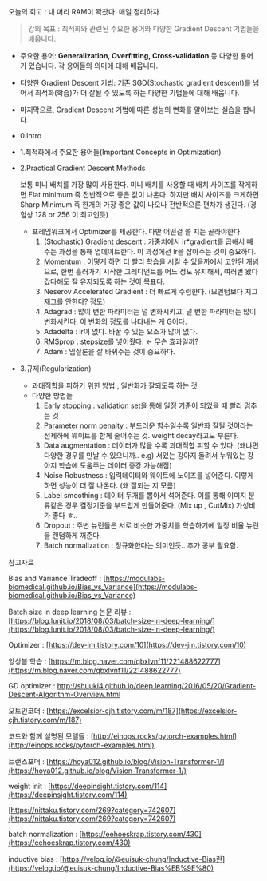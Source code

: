 오늘의 회고 : 내 머리 RAM이 꽉찼다. 매일 정리하자.

> 강의 목표 : 최적화와 관련된 주요한 용어와 다양한 Gradient Descent 기법들을 배웁니다.

- 주요한 용어: **Generalization, Overfitting,  Cross-validation** 등 다양한 용어가 있습니다. 각 용어들의 의미에 대해 배웁니다.
- 다양한 Gradient Descent 기법: 기존 SGD(Stochastic gradient descent)를 넘어서 최적화(학습)가 더 잘될 수 있도록 하는 다양한 기법들에 대해 배웁니다.
- 마지막으로,  Gradient Descent 기법에 따른 성능의 변화를 알아보는 실습을 합니다.

- 0.Intro
- 1.최적화에서 주요한 용어들(Important Concepts in Optimization)
- 2.Practical Gradient Descent Methods

    보통 미니 배치를 가장 많이 사용한다. 미니 배치를 사용할 때 배치 사이즈를 작게하면 Flat minimum 즉 전반적으로 좋은 값이 나온다. 하지만 배치 사이즈를 크게하면 Sharp Minimum 즉 한개의 가장 좋은 값이 나오나 전반적으론 편차가 생긴다. (경험상 128 or 256 이 최고인듯)

    - 프레임워크에서 Optimizer를 제공한다. 다만 어떤걸 쓸 지는 골라야한다.
        1. (Stochastic) Gradient descent : 가중치에서 lr*gradient를 곱해서 빼주는 과정을 통해 업데이트한다. 이 과정에선 lr을 잡아주는 것이 중요하다.
        2. Momentum : 어떻게 하면 더 빨리 학습을 시킬 수 있을까에서 고안된 개념으로, 한번 흘러가기 시작한 그레디언트를 어느 정도 유지해서, 여러번 왔다갔다해도 잘 유지되도록 하는 것이 목표다.
        3. Neserov Accelerated Gradient : 더 빠르게 수렴한다. (모멘텀보다 지그재그를 안한다? 정도)
        4. Adagrad : 많이 변한 파라미터는 덜 변화시키고, 덜 변한 파라미터는 많이 변화시킨다. 이 변화의 정도를 나타내는 게 G이다.
        5. Adadelta : lr이 없다. 바꿀 수 있는 요소가 많이 없다.
        6. RMSprop : stepsize를 넣어줬다. ← 무슨 효과일까?
        7. Adam : 입실론을 잘 바꿔주는 것이 중요하다.
- 3.규제(Regularization)
    - 과대적합을 피하기 위한 방법 , 일반화가 잘되도록 하는 것
    - 다양한 방법들
        1. Early stopping : validation set을 통해 일정 기준이 되었을 때 빨리 멈추는 것
        2. Parameter norm penalty : 부드러운 함수일수록 일반화 잘될 것이라는 전제하에 웨이트를 함께 줄어주는 것. weight decay라고도 부른다. 
        3. Data augmentation : 데이터가 많을 수록 과대적합 피할 수 있다. (왜냐면 다양한 경우를 만날 수 있으니까.. e.g) 서있는 강아지 돌려서 누워있는 강아지 학습에 도움주는 데이터 증강 가능해짐)
        4. Noise Robustness : 입력데이터와 웨이트에 노이즈를 넣어준다. 이렇게 하면 성능이 더 잘 나온다. (왜 잘되는 지 모름)
        5. Label smoothing : 데이터 두개를 뽑아서 섞어준다. 이를 통해 이미지 분류같은 경우 결정기준을 부드럽게 만들어준다.  (Mix up , CutMix) 가성비가 좋다 ㅎ..
        6. Dropout : 주변 뉴런들은 서로 비슷한 가중치를 학습하기에 일정 비율 뉴런을 랜덤하게 꺼준다.
        7. Batch normalization : 정규화한다는 의미인듯.. 추가 공부 필요함.

참고자료 

Bias and Variance Tradeoff : [https://modulabs-biomedical.github.io/Bias_vs_Variance](https://modulabs-biomedical.github.io/Bias_vs_Variance)

Batch size in deep learning 논문 리뷰 : [https://blog.lunit.io/2018/08/03/batch-size-in-deep-learning/](https://blog.lunit.io/2018/08/03/batch-size-in-deep-learning/)

Optimizer : [https://dev-jm.tistory.com/10](https://dev-jm.tistory.com/10)

앙상블 학습 : [https://m.blog.naver.com/qbxlvnf11/221488622777](https://m.blog.naver.com/qbxlvnf11/221488622777)

GD optimizer : [http://shuuki4.github.io/deep learning/2016/05/20/Gradient-Descent-Algorithm-Overview.html](http://shuuki4.github.io/deep%20learning/2016/05/20/Gradient-Descent-Algorithm-Overview.html)

오토인코더 : [https://excelsior-cjh.tistory.com/m/187](https://excelsior-cjh.tistory.com/m/187)

코드와 함께 설명된 모델들 : [http://einops.rocks/pytorch-examples.html](http://einops.rocks/pytorch-examples.html)

트랜스포머 : [https://hoya012.github.io/blog/Vision-Transformer-1/](https://hoya012.github.io/blog/Vision-Transformer-1/)

weight init : [https://deepinsight.tistory.com/114](https://deepinsight.tistory.com/114)

[https://nittaku.tistory.com/269?category=742607](https://nittaku.tistory.com/269?category=742607)

batch normalization : [https://eehoeskrap.tistory.com/430](https://eehoeskrap.tistory.com/430)

inductive bias : [https://velog.io/@euisuk-chung/Inductive-Bias란](https://velog.io/@euisuk-chung/Inductive-Bias%EB%9E%80)
